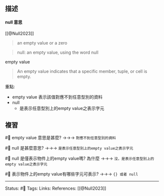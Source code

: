 
## 描述




#### null 意思
[[@Null2023]]
> an empty value or a zero

> null: an empty value, using the word null


empty value 
> An empty value indicates that a specific member, tuple, or cell is empty.


重點:
- empty value 表示該值對應不到任意型別的資料 
- null 
	- 是表示任意型別上的empty value之表示字元
## 複習

#🧠 empty value 意思是甚麼? ->->-> `對應不到任意型別的資料`
<!--SR:!2023-08-28,3,250-->

#🧠 null 是甚麼意思? ->->-> `是表示任意型別上的empty value之表示字元`
<!--SR:!2023-08-28,3,250-->

#🧠 null 是僅表示物件上的empty value嗎? 為什麼 ->->-> `沒，是表示任意型別上的empty value之表示字元`
<!--SR:!2023-08-28,3,250-->

#🧠 表示物件上的empty value有哪些字元可表示? ->->-> `{} 或者 null`
<!--SR:!2023-08-28,3,250-->





---
Status: #🌱 
Tags: 
Links:
References:
[[@Null2023]]